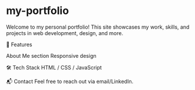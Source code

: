 # my-portfolio

Welcome to my personal portfolio! This site showcases my work, skills, and projects in web development, design, and more.

🚀 Features

About Me section
Responsive design

🛠 Tech Stack
HTML / CSS / JavaScript

📬 Contact
Feel free to reach out via email/LinkedIn.
